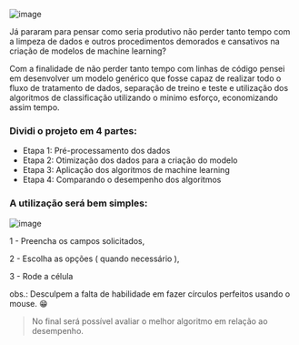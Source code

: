 ![image](https://user-images.githubusercontent.com/111512651/227797573-c69789ce-1e6a-4e4b-a025-4d416560ffb4.png)



Já pararam para pensar como seria produtivo não perder tanto tempo com a limpeza de dados e outros procedimentos demorados e cansativos na criação de modelos de machine learning?

Com a finalidade de não perder tanto tempo com linhas de código pensei em desenvolver um modelo genérico que fosse capaz de realizar todo o fluxo de tratamento de dados, separação de treino e teste e utilização dos algoritmos de classificação utilizando o minimo esforço, economizando assim tempo.

### Dividi o projeto em 4 partes:
*  Etapa 1: Pré-processamento dos dados
*  Etapa 2: Otimização dos dados para a criação do modelo
*  Etapa 3: Aplicação dos algoritmos de machine learning
*  Etapa 4: Comparando o desempenho dos algoritmos

### A utilização será bem simples:

![image](https://user-images.githubusercontent.com/111512651/223777189-3fedcd12-20ee-4e71-8d95-bd272fcd1b9a.png)

1 - Preencha os campos solicitados,

2 - Escolha as opções ( quando necessário ),

3 - Rode a célula

obs.: Desculpem a falta de habilidade em fazer círculos perfeitos usando o mouse. 😁


> No final será possível avaliar o melhor algoritmo em relação ao desempenho.

